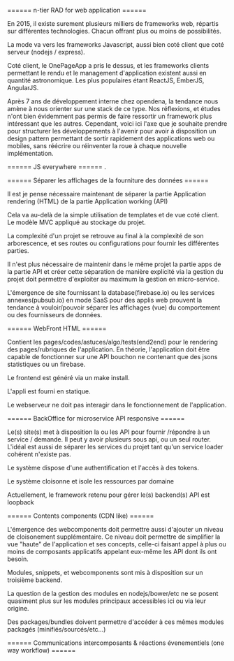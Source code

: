 ====== n-tier RAD for web application ======

En 2015, il existe surement plusieurs milliers de frameworks web, répartis sur différentes technologies. Chacun offrant plus ou moins de possibilités.

La mode va vers les frameworks Javascript, aussi bien coté client que coté serveur (nodejs / express).

Coté client, le OnePageApp a pris le dessus, et les frameworks clients permettant le rendu et le management d'application existent aussi en quantité astronomique. Les plus populaires étant ReactJS, EmberJS, AngularJS.

Après 7 ans de développement interne chez opendena, la tendance nous amène à nous orienter sur une stack de ce type. Nos réflexions, et études n'ont bien évidemment pas permis de faire ressortir un framework plus intéressant que les autres. Cependant, voici ici l'axe que je souhaite prendre pour structurer les développements à l'avenir pour avoir à disposition un design pattern permettant de sortir rapidement des applications web ou mobiles, sans réécrire ou réinventer la roue à chaque nouvelle implémentation.

====== JS everywhere ======
.


====== Séparer les affichages de la fourniture des données ======

Il est je pense nécessaire maintenant de séparer la partie Application rendering (HTML) de la partie Application working (API)

Cela va au-delà de la simple utilisation de templates et de vue coté client. Le modèle MVC appliqué au stockage du projet. 

La complexité d'un projet se retrouve au final à la complexité de son arborescence, et ses routes ou configurations pour fournir les différentes parties.

Il n'est plus nécessaire de maintenir dans le même projet la partie apps de la partie API et créer cette séparation de manière explicité via la gestion du projet doit permettre d'exploiter au maximum la gestion en micro-service.

L'émergence de site fournissant la database(firebase.io) ou les services annexes(pubsub.io) en mode SaaS pour des applis web prouvent la tendance à vouloir/pouvoir séparer les affichages (vue) du comportement ou des fournisseurs de données. 


====== WebFront  HTML ======

Contient les pages/codes/astuces/algo/tests(end2end) pour le rendering des pages/rubriques de l'application.
En théorie, l'application doit être capable de fonctionner sur une API bouchon ne contenant que des jsons statistiques ou un firebase.

Le frontend est généré via un make install.

L'appli est fourni en statique. 

Le webserveur ne doit pas interagir dans le fonctionnement de l'application.


====== BackOffice for microservice API responsive ======

Le(s) site(s) met à disposition la ou les API pour fournir /répondre à un service / demande.
Il peut y avoir plusieurs sous api, ou un seul router. L'idéal est aussi de séparer les services du projet tant qu'un service loader cohérent n'existe pas.

Le système dispose d'une authentification et l'accès à des tokens. 

Le système cloisonne et isole les ressources par domaine

Actuellement, le framework retenu pour gérer le(s) backend(s) API est loopback


====== Contents components (CDN like) ======

L'émergence des webcomponents doit permettre aussi d'ajouter un niveau de cloisonement supplémentaire. Ce niveau doit permettre de simplifier la vue "haute" de l'application et ses concepts, celle-ci faisant appel à plus ou moins de composants applicatifs appelant eux-même les API dont ils ont besoin.

Modules, snippets, et webcomponents sont mis à disposition sur un troisième backend.  

La question de la gestion des modules en nodejs/bower/etc ne se posent quasiment plus sur les modules principaux accessibles ici ou via leur origine. 

Des packages/bundles doivent permettre d'accéder à ces mêmes modules packagés (minifiés/sourcés/etc...)

====== Communications intercomposants & réactions évenementiels (one way workflow) ======




